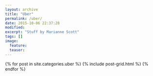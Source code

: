 ```yaml
---
layout: archive
title: "Uber"
permalink: /uber/
date: 2015-10-06 22:37:28
modified:
excerpt: "Stuff by Marianne Scott"
tags: []
image:
  feature:
  teaser:
---
```


<div class="tiles">
{% for post in site.categories.uber %}
  {% include post-grid.html %}
{% endfor %}
</div><!-- /.tiles -->
